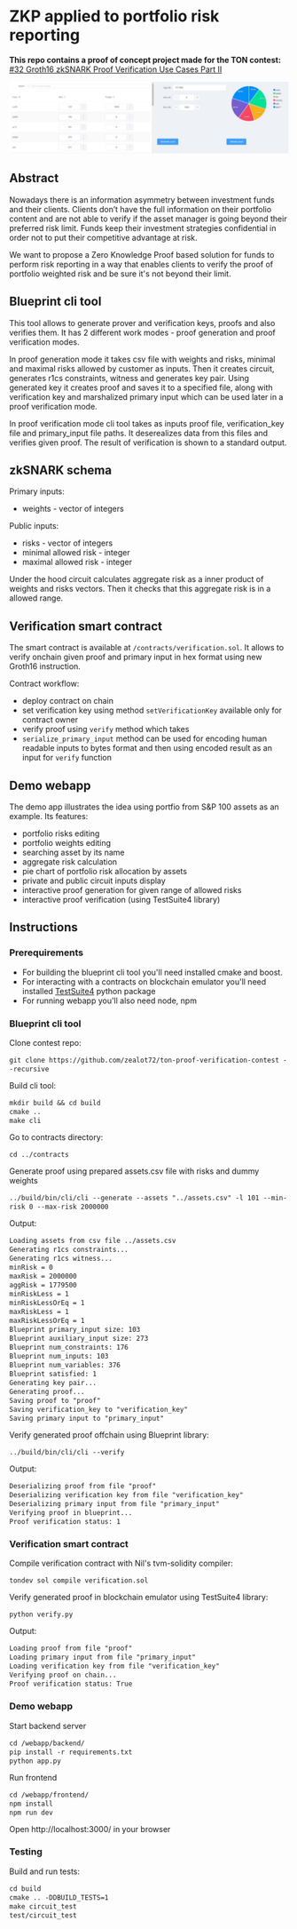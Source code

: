 # ZKP applied to portfolio risk reporting

**This repo contains a proof of concept project made for the TON contest:**
[#32 Groth16 zkSNARK Proof Verification Use Cases Part II](https://devex.gov.freeton.org/proposal?proposalAddress=0%3A9da091db1d766a6de5309463b63e5120fe2ad8a36ee2a5aad3b537a7249662c0)

![Web application](webapp.jpg)

## Abstract

Nowadays there is an information asymmetry between investment funds and their clients. Clients don’t have the full information on their portfolio content and are not able to verify if the asset manager is going beyond their preferred risk limit. Funds keep their investment strategies confidential in order not to put their competitive advantage at risk.

We want to propose a Zero Knowledge Proof based solution for funds to perform risk reporting in a way that enables clients to verify the proof of portfolio weighted risk and be sure it's not beyond their limit.

## Blueprint cli tool

This tool allows to generate prover and verification keys, proofs and also verifies them. It has 2 different work modes - proof generation and proof verification modes.

In proof generation mode it takes csv file with weights and risks, minimal and maximal risks allowed by customer as inputs. Then it creates circuit, generates r1cs constraints, witness and generates key pair. Using generated key it creates proof and saves it to a specified file, along with verification key and marshalized primary input which can be used later in a proof verification mode.

In proof verification mode cli tool takes as inputs proof file, verification_key file and primary_input file paths. It deserealizes data from this files and verifies given proof. The result of verification is shown to a standard output.

## zkSNARK schema

Primary inputs:
* weights - vector of integers

Public inputs:
* risks - vector of integers
* minimal allowed risk - integer
* maximal allowed risk - integer

Under the hood circuit calculates aggregate risk as a inner product of weights and risks vectors. Then it checks that this aggregate risk is in a allowed range.

## Verification smart contract

The smart contract is available at `/contracts/verification.sol`. It allows to verify onchain given proof and primary input in hex format using new Groth16 instruction.

Contract workflow:

* deploy contract on chain
* set verification key using method `setVerificationKey` available only for contract owner
* verify proof using `verify` method which takes
* `serialize_primary_input` method can be used for encoding human readable inputs to bytes format and then using encoded result as an input for `verify` function


## Demo webapp

The demo app illustrates the idea using portfio from S&P 100 assets as an example. Its features:
* portfolio risks editing
* portfolio weights editing
* searching asset by its name
* aggregate risk calculation
* pie chart of portfolio risk allocation by assets
* private and public circuit inputs display
* interactive proof generation for given range of allowed risks
* interactive proof verification (using TestSuite4 library)


## Instructions

### Prerequirements

* For building the blueprint cli tool you'll need installed cmake and boost.
* For interacting with a contracts on blockchain emulator you'll need installed [TestSuite4](https://github.com/NilFoundation/TestSuite4) python package
* For running webapp you'll also need node, npm


### Blueprint cli tool
Clone contest repo:
```
git clone https://github.com/zealot72/ton-proof-verification-contest --recursive
```

Build cli tool:
```
mkdir build && cd build
cmake ..
make cli
```

Go to contracts directory:
```
cd ../contracts
```

Generate proof using prepared assets.csv file with risks and dummy weights
```
../build/bin/cli/cli --generate --assets "../assets.csv" -l 101 --min-risk 0 --max-risk 2000000
```

Output:
```
Loading assets from csv file ../assets.csv
Generating r1cs constraints...
Generating r1cs witness...
minRisk = 0
maxRisk = 2000000
aggRisk = 1779500
minRiskLess = 1
minRiskLessOrEq = 1
maxRiskLess = 1
maxRiskLessOrEq = 1
Blueprint primary_input size: 103
Blueprint auxiliary_input size: 273
Blueprint num_constraints: 176
Blueprint num_inputs: 103
Blueprint num_variables: 376
Blueprint satisfied: 1
Generating key pair...
Generating proof...
Saving proof to "proof"
Saving verification_key to "verification_key"
Saving primary input to "primary_input"
```

Verify generated proof offchain using Blueprint library:
```
../build/bin/cli/cli --verify
```

Output:
```
Deserializing proof from file "proof"
Deserializing verification key from file "verification_key"
Deserializing primary input from file "primary_input"
Verifying proof in blueprint...
Proof verification status: 1
```

### Verification smart contract

Compile verification contract with Nil's tvm-solidity compiler:
```
tondev sol compile verification.sol
```

Verify generated proof in blockchain emulator using TestSuite4 library:
```
python verify.py
```


Output:
```
Loading proof from file "proof"
Loading primary input from file "primary_input"
Loading verification key from file "verification_key"
Verifying proof on chain...
Proof verification status: True
```

### Demo webapp

Start backend server
```
cd /webapp/backend/
pip install -r requirements.txt
python app.py
```

Run frontend
```
cd /webapp/frontend/
npm install
npm run dev
```

Open http://localhost:3000/ in your browser


### Testing

Build and run tests:
```
cd build
cmake .. -DDBUILD_TESTS=1
make circuit_test
test/circuit_test
```
